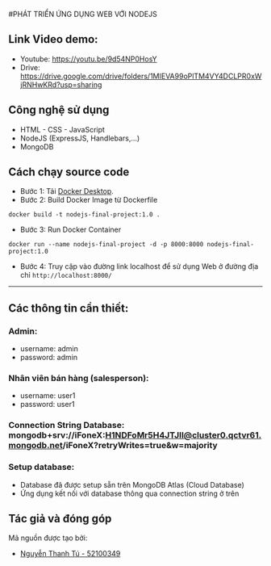#PHÁT TRIỂN ỨNG DỤNG WEB VỚI NODEJS

## Link Video demo:
-   Youtube: https://youtu.be/9d54NP0HosY
-   Drive: https://drive.google.com/drive/folders/1MIEVA99oPlTM4VY4DCLPR0xWjRNHwKRd?usp=sharing

## Công nghệ sử dụng

-   HTML - CSS - JavaScript
-   NodeJS (ExpressJS, Handlebars,...)
-   MongoDB

## Cách chạy source code

-   Bước 1: Tải [Docker Desktop](https://www.docker.com/products/docker-desktop/).
-   Bước 2: Build Docker Image từ Dockerfile

```
docker build -t nodejs-final-project:1.0 .
```

-   Bước 3: Run Docker Container

```
docker run --name nodejs-final-project -d -p 8000:8000 nodejs-final-project:1.0
```

-   Bước 4: Truy cập vào đường link localhost để sử dụng Web ở đường địa chỉ `http://localhost:8000/`

---

## Các thông tin cần thiết:
### Admin:
- username: admin
- password: admin

### Nhân viên bán hàng (salesperson):
- username: user1
- password: user1

### Connection String Database: mongodb+srv://iFoneX:H1NDFoMr5H4JTJIl@cluster0.qctvr61.mongodb.net/iFoneX?retryWrites=true&w=majority

### Setup database:
- Database đã được setup sẵn trên MongoDB Atlas (Cloud Database) 
- Ứng dụng kết nối với database thông qua connection string ở trên

## Tác giả và đóng góp

Mã nguồn được tạo bởi:

-   [Nguyễn Thanh Tú - 52100349]()
